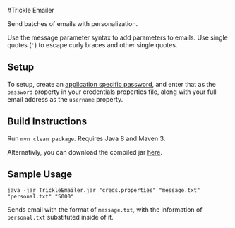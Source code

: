 #Trickle Emailer

Send batches of emails with personalization.

Use the message parameter syntax to add parameters to emails. Use single quotes (`'`) to escape curly braces and other single quotes.

## Setup

To setup, create an [application specific password](https://security.google.com/settings/security/apppasswords?pli=1), and enter that as the `password` property in your credentials properties file, along with your full email address as the `username` property.

## Build Instructions

Run `mvn clean package`. Requires Java 8 and Maven 3.

Alternativly, you can download the compiled jar [here](https://github.com/kylevedder/TrickleEmailer/raw/master/TrickleEmailer.jar).

## Sample Usage

`java -jar TrickleEmailer.jar "creds.properties" "message.txt" "personal.txt" "5000"`

Sends email with the format of `message.txt`, with the information of `personal.txt` substituted inside of it.
